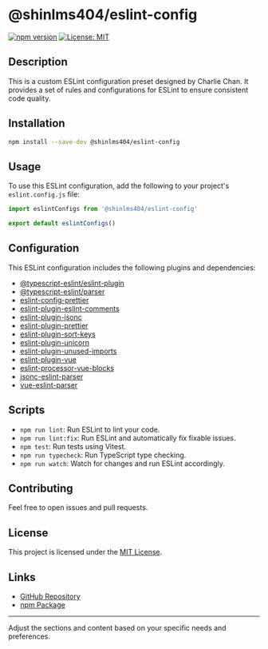 # @shinlms404/eslint-config

[![npm version](https://badge.fury.io/js/%40shinlms404%2Feslint-config.svg)](https://badge.fury.io/js/%40shinlms404%2Feslint-config)
[![License: MIT](https://img.shields.io/badge/License-MIT-yellow.svg)](https://opensource.org/licenses/MIT)

## Description

This is a custom ESLint configuration preset designed by Charlie Chan. It provides a set of rules and configurations for ESLint to ensure consistent code quality.

## Installation

```bash
npm install --save-dev @shinlms404/eslint-config
```

## Usage

To use this ESLint configuration, add the following to your project's `eslint.config.js` file:

```js
import eslintConfigs from '@shinlms404/eslint-config'

export default eslintConfigs()
```

## Configuration

This ESLint configuration includes the following plugins and dependencies:

- [@typescript-eslint/eslint-plugin](https://www.npmjs.com/package/@typescript-eslint/eslint-plugin)
- [@typescript-eslint/parser](https://www.npmjs.com/package/@typescript-eslint/parser)
- [eslint-config-prettier](https://www.npmjs.com/package/eslint-config-prettier)
- [eslint-plugin-eslint-comments](https://www.npmjs.com/package/eslint-plugin-eslint-comments)
- [eslint-plugin-jsonc](https://www.npmjs.com/package/eslint-plugin-jsonc)
- [eslint-plugin-prettier](https://www.npmjs.com/package/eslint-plugin-prettier)
- [eslint-plugin-sort-keys](https://www.npmjs.com/package/eslint-plugin-sort-keys)
- [eslint-plugin-unicorn](https://www.npmjs.com/package/eslint-plugin-unicorn)
- [eslint-plugin-unused-imports](https://www.npmjs.com/package/eslint-plugin-unused-imports)
- [eslint-plugin-vue](https://www.npmjs.com/package/eslint-plugin-vue)
- [eslint-processor-vue-blocks](https://www.npmjs.com/package/eslint-processor-vue-blocks)
- [jsonc-eslint-parser](https://www.npmjs.com/package/jsonc-eslint-parser)
- [vue-eslint-parser](https://www.npmjs.com/package/vue-eslint-parser)

## Scripts

- `npm run lint`: Run ESLint to lint your code.
- `npm run lint:fix`: Run ESLint and automatically fix fixable issues.
- `npm test`: Run tests using Vitest.
- `npm run typecheck`: Run TypeScript type checking.
- `npm run watch`: Watch for changes and run ESLint accordingly.

## Contributing

Feel free to open issues and pull requests.

## License

This project is licensed under the [MIT License](LICENSE).

## Links

- [GitHub Repository](https://github.com/shinlms404/eslint-config)
- [npm Package](https://www.npmjs.com/package/@shinlms404/eslint-config)

---

Adjust the sections and content based on your specific needs and preferences.